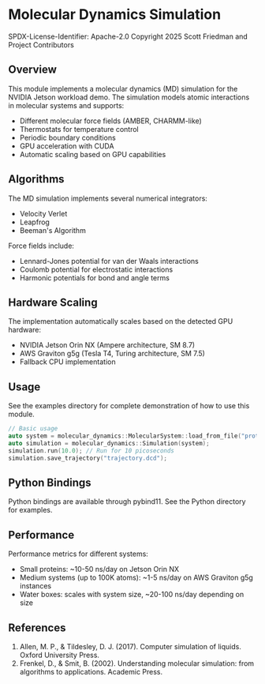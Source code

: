 # Molecular Dynamics Simulation

SPDX-License-Identifier: Apache-2.0
Copyright 2025 Scott Friedman and Project Contributors

## Overview
This module implements a molecular dynamics (MD) simulation for the NVIDIA Jetson workload demo. The simulation models atomic interactions in molecular systems and supports:

- Different molecular force fields (AMBER, CHARMM-like)
- Thermostats for temperature control
- Periodic boundary conditions
- GPU acceleration with CUDA
- Automatic scaling based on GPU capabilities

## Algorithms
The MD simulation implements several numerical integrators:
- Velocity Verlet
- Leapfrog
- Beeman's Algorithm

Force fields include:
- Lennard-Jones potential for van der Waals interactions
- Coulomb potential for electrostatic interactions
- Harmonic potentials for bond and angle terms

## Hardware Scaling
The implementation automatically scales based on the detected GPU hardware:
- NVIDIA Jetson Orin NX (Ampere architecture, SM 8.7)
- AWS Graviton g5g (Tesla T4, Turing architecture, SM 7.5)
- Fallback CPU implementation

## Usage
See the examples directory for complete demonstration of how to use this module.

```cpp
// Basic usage
auto system = molecular_dynamics::MolecularSystem::load_from_file("protein.pdb");
auto simulation = molecular_dynamics::Simulation(system);
simulation.run(10.0); // Run for 10 picoseconds
simulation.save_trajectory("trajectory.dcd");
```

## Python Bindings
Python bindings are available through pybind11. See the Python directory for examples.

## Performance
Performance metrics for different systems:
- Small proteins: ~10-50 ns/day on Jetson Orin NX
- Medium systems (up to 100K atoms): ~1-5 ns/day on AWS Graviton g5g instances
- Water boxes: scales with system size, ~20-100 ns/day depending on size

## References
1. Allen, M. P., & Tildesley, D. J. (2017). Computer simulation of liquids. Oxford University Press.
2. Frenkel, D., & Smit, B. (2002). Understanding molecular simulation: from algorithms to applications. Academic Press.